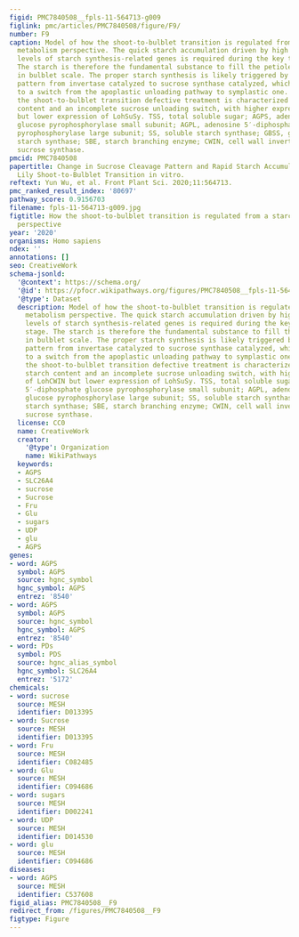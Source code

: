 ```yaml
---
figid: PMC7840508__fpls-11-564713-g009
figlink: pmc/articles/PMC7840508/figure/F9/
number: F9
caption: Model of how the shoot-to-bulblet transition is regulated from a starch–sucrose
  metabolism perspective. The quick starch accumulation driven by high expression
  levels of starch synthesis-related genes is required during the key transition stage.
  The starch is therefore the fundamental substance to fill the petiole resulting
  in bulblet scale. The proper starch synthesis is likely triggered by sucrose cleavage
  pattern from invertase catalyzed to sucrose synthase catalyzed, which corresponds
  to a switch from the apoplastic unloading pathway to symplastic one. Nevertheless,
  the shoot-to-bulblet transition defective treatment is characterized by lower starch
  content and an incomplete sucrose unloading switch, with higher expression of LohCWIN
  but lower expression of LohSuSy. TSS, total soluble sugar; AGPS, adenosine 5′-diphosphate
  glucose pyrophosphorylase small subunit; AGPL, adenosine 5′-diphosphate glucose
  pyrophosphorylase large subunit; SS, soluble starch synthase; GBSS, granule-bound
  starch synthase; SBE, starch branching enzyme; CWIN, cell wall invertase; SuSy,
  sucrose synthase.
pmcid: PMC7840508
papertitle: Change in Sucrose Cleavage Pattern and Rapid Starch Accumulation Govern
  Lily Shoot-to-Bulblet Transition in vitro.
reftext: Yun Wu, et al. Front Plant Sci. 2020;11:564713.
pmc_ranked_result_index: '80697'
pathway_score: 0.9156703
filename: fpls-11-564713-g009.jpg
figtitle: How the shoot-to-bulblet transition is regulated from a starch–sucrose metabolism
  perspective
year: '2020'
organisms: Homo sapiens
ndex: ''
annotations: []
seo: CreativeWork
schema-jsonld:
  '@context': https://schema.org/
  '@id': https://pfocr.wikipathways.org/figures/PMC7840508__fpls-11-564713-g009.html
  '@type': Dataset
  description: Model of how the shoot-to-bulblet transition is regulated from a starch–sucrose
    metabolism perspective. The quick starch accumulation driven by high expression
    levels of starch synthesis-related genes is required during the key transition
    stage. The starch is therefore the fundamental substance to fill the petiole resulting
    in bulblet scale. The proper starch synthesis is likely triggered by sucrose cleavage
    pattern from invertase catalyzed to sucrose synthase catalyzed, which corresponds
    to a switch from the apoplastic unloading pathway to symplastic one. Nevertheless,
    the shoot-to-bulblet transition defective treatment is characterized by lower
    starch content and an incomplete sucrose unloading switch, with higher expression
    of LohCWIN but lower expression of LohSuSy. TSS, total soluble sugar; AGPS, adenosine
    5′-diphosphate glucose pyrophosphorylase small subunit; AGPL, adenosine 5′-diphosphate
    glucose pyrophosphorylase large subunit; SS, soluble starch synthase; GBSS, granule-bound
    starch synthase; SBE, starch branching enzyme; CWIN, cell wall invertase; SuSy,
    sucrose synthase.
  license: CC0
  name: CreativeWork
  creator:
    '@type': Organization
    name: WikiPathways
  keywords:
  - AGPS
  - SLC26A4
  - sucrose
  - Sucrose
  - Fru
  - Glu
  - sugars
  - UDP
  - glu
  - AGPS
genes:
- word: AGPS
  symbol: AGPS
  source: hgnc_symbol
  hgnc_symbol: AGPS
  entrez: '8540'
- word: AGPS
  symbol: AGPS
  source: hgnc_symbol
  hgnc_symbol: AGPS
  entrez: '8540'
- word: PDs
  symbol: PDS
  source: hgnc_alias_symbol
  hgnc_symbol: SLC26A4
  entrez: '5172'
chemicals:
- word: sucrose
  source: MESH
  identifier: D013395
- word: Sucrose
  source: MESH
  identifier: D013395
- word: Fru
  source: MESH
  identifier: C082485
- word: Glu
  source: MESH
  identifier: C094686
- word: sugars
  source: MESH
  identifier: D002241
- word: UDP
  source: MESH
  identifier: D014530
- word: glu
  source: MESH
  identifier: C094686
diseases:
- word: AGPS
  source: MESH
  identifier: C537608
figid_alias: PMC7840508__F9
redirect_from: /figures/PMC7840508__F9
figtype: Figure
---
```

